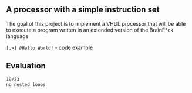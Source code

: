 ## A processor with a simple instruction set
The goal of this project is to implement a VHDL processor that will be able to execute a program written in an extended version of the BrainF*ck language

`[.>] @Hello World!` - code example

## Evaluation
    19/23
    no nested loops